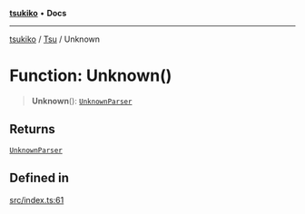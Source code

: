 [**tsukiko**](../../../README.md) • **Docs**

***

[tsukiko](../../../README.md) / [Tsu](../README.md) / Unknown

# Function: Unknown()

> **Unknown**(): [`UnknownParser`](../../../classes/UnknownParser.md)

## Returns

[`UnknownParser`](../../../classes/UnknownParser.md)

## Defined in

[src/index.ts:61](https://github.com/BIYUEHU/tsukiko/blob/eb4b04a16e9c40909bed9d6503bd49914851f300/src/index.ts#L61)
